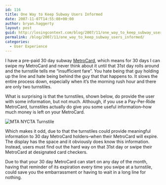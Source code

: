 ```yaml
---
id: 116
title: One Way to Keep Subway Users Informed
date: 2007-11-07T14:55:08+00:00
author: bryan.haggerty
layout: post
guid: http://losingcontext.com/blog/2007/11/one_way_to_keep_subway_users_informed.php
permalink: /blog/2007/11/one_way_to_keep_subway_users_informed/
categories:
  - User Experience
---
```

I have a pre-paid 30 day subway [MetroCard](http://www.mta.info/metrocard/), which means for 30 days I can swipe my MetroCard and never think about it until that 31st day rolls around and the turnstile tells me &#8220;insufficient fare&#8221;. You hate being that guy holding up the line and hate being behind the guy that that happens to. It slows the entire process down, especially when it&#8217;s the morning rush hour and there are only two turnstiles.

What is surprising is that the turnstiles, shown below, do provide the user with some information, but not much. Although, if you use a Pay-Per-Ride MetroCard, turnstiles actually do give you some useful information&#8211;how much money is left on your MetroCard.

<img src='http://bryanhaggerty.com/blog/wp-content/uploads/2007/11/mta-turnstile.jpg' alt='MTA NYCTA Turnstile' class="image-centered" />

Which makes it odd, due to that the turnstiles could provide meaningful information to 30 day MetroCard holders&#8211;when their MetroCard will expire. The display has the space and it obviously does know this information. Instead, users must find out the hard way on that 31st day or swipe their MetroCard at designated card checkers.

Due to that your 30 day MetroCard can start on any day of the month, having that reminder of its expiration every time you swipe at a turnstile, could save you the embarrassment or having to wait in a long line for nothing.